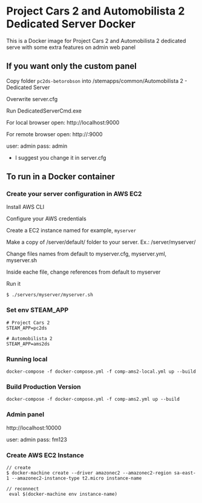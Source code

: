 # Project Cars 2 and Automobilista 2 Dedicated Server Docker

This is a Docker image for Project Cars 2 and Automobilista 2 dedicated serve with some extra features on admin web panel

## If you want only the custom panel

Copy folder `pc2ds-betorobson` into <StemLibraryFolder>/stemapps/common/Automobilista 2 - Dedicated Server

Overwrite server.cfg

Run DedicatedServerCmd.exe

For local browser open: http://localhost:9000

For remote browser open: http://<public-ip>:9000

user: admin
pass: admin
 * I suggest you change it in server.cfg

## To run in a Docker container

### Create your server configuration in AWS EC2

Install AWS CLI

Configure your AWS credentials

Create a EC2 instance named for example, `myserver`

Make a copy of /server/default/ folder to your server. Ex.: /server/myserver/

Change files names from default to myserver.cfg, myserver.yml, myserver.sh

Inside eache file, change references from default to myserver

Run it
```
$ ./servers/myserver/myserver.sh
```

### Set env STEAM_APP
```
# Project Cars 2
STEAM_APP=pc2ds

# Automobilista 2
STEAM_APP=ams2ds
```

### Running local
```
docker-compose -f docker-compose.yml -f comp-ams2-local.yml up --build
```

### Build Production Version
```
docker-compose -f docker-compose.yml -f comp-ams2.yml up --build
```

### Admin panel
http://localhost:10000

user: admin
pass: fm123

### Create AWS EC2 Instance
```
// create
$ docker-machine create --driver amazonec2 --amazonec2-region sa-east-1 --amazonec2-instance-type t2.micro instance-name

// reconnect
 eval $(docker-machine env instance-name)
```
